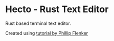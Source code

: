 # Hecto - Rust Text Editor  
  
Rust based terminal text editor.  
  
Created using [tutorial by Phillip Flenker](https://www.phillippflenker.com/hecto/)
